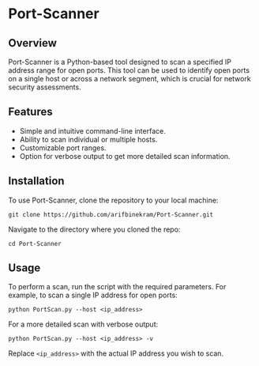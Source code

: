 

# Port-Scanner

## Overview
Port-Scanner is a Python-based tool designed to scan a specified IP address range for open ports. This tool can be used to identify open ports on a single host or across a network segment, which is crucial for network security assessments.

## Features
- Simple and intuitive command-line interface.
- Ability to scan individual or multiple hosts.
- Customizable port ranges.
- Option for verbose output to get more detailed scan information.

## Installation
To use Port-Scanner, clone the repository to your local machine:
```
git clone https://github.com/arifbinekram/Port-Scanner.git
```
Navigate to the directory where you cloned the repo:
```
cd Port-Scanner
```

## Usage
To perform a scan, run the script with the required parameters. For example, to scan a single IP address for open ports:
```
python PortScan.py --host <ip_address>
```
For a more detailed scan with verbose output:
```
python PortScan.py --host <ip_address> -v
```
Replace `<ip_address>` with the actual IP address you wish to scan.
